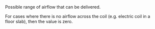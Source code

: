 Possible range of airflow that can be delivered.

For cases where there is no airflow across the coil (e.g. electric coil in a floor slab), then the value is zero.
